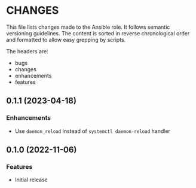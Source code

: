 # CHANGES

This file lists changes made to the Ansible role. It follows semantic versioning
guidelines. The content is sorted in reverse chronological order and formatted
to allow easy grepping by scripts.

The headers are:
- bugs
- changes
- enhancements
- features

## 0.1.1 (2023-04-18)

### Enhancements

- Use `daemon_reload` instead of `systemctl daemon-reload` handler

## 0.1.0 (2022-11-06)

### Features

- Initial release
